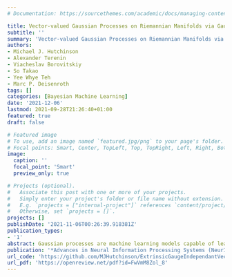 ```yaml
---
# Documentation: https://sourcethemes.com/academic/docs/managing-content/

title: Vector-valued Gaussian Processes on Riemannian Manifolds via Gauge Independent Projected Kernels
subtitle: ''
summary: 'Vector-valued Gaussian Processes on Riemannian Manifolds via Gauge Independent Projected Kernels'
authors:
- Michael J. Hutchinson
- Alexander Terenin
- Viacheslav Borovitskiy
- So Takao
- Yee Whye Teh
- Marc P. Deisenroth
tags: []
categories: [Bayesian Machine Learning]
date: '2021-12-06'
lastmod: 2021-09-28T21:26:40+01:00
featured: true
draft: false

# Featured image
# To use, add an image named `featured.jpg/png` to your page's folder.
# Focal points: Smart, Center, TopLeft, Top, TopRight, Left, Right, BottomLeft, Bottom, BottomRight.
image:
  caption: ''
  focal_point: 'Smart'
  preview_only: true

# Projects (optional).
#   Associate this post with one or more of your projects.
#   Simply enter your project's folder or file name without extension.
#   E.g. `projects = ["internal-project"]` references `content/project/deep-learning/index.md`.
#   Otherwise, set `projects = []`.
projects: []
publishDate: '2021-11-06T00:26:39.918381Z'
publication_types:
- '1'
abstract: Gaussian processes are machine learning models capable of learning unknown functions in a way that represents uncertainty, thereby facilitating construction of optimal decision-making systems. Motivated by a desire to deploy Gaussian processes in novel areas of science, a rapidly-growing line of research has focused on constructively extending these models to handle non-Euclidean domains, including Riemannian manifolds, such as spheres and tori. We propose techniques that generalize this class to model vector fields on Riemannian manifolds, which are important in a number of application areas in the physical sciences. To do so, we present a general recipe for constructing gauge independent kernels, which induce Gaussian vector fields, i.e. vector-valued Gaussian processes coherent with geometry, from scalar-valued Riemannian kernels. We extend standard Gaussian process training methods, such as variational inference, to this setting. This enables vector-valued Gaussian processes on Riemannian manifolds to be trained using standard methods and makes them accessible to machine learning practitioners.
publication: '*Advances in Neural Information Processing Systems (NeurIPS)*'
url_code: 'https://github.com/MJHutchinson/ExtrinsicGaugeIndependantVectorGPs'
url_pdf: 'https://openreview.net/pdf?id=FwVmM8Zol_8'
---
```

